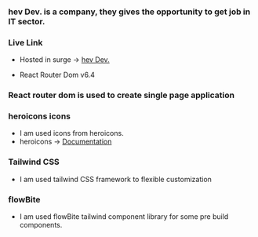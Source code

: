 ### hev Dev. is a company, they gives the opportunity to get job in IT sector.

### Live Link
+ Hosted in surge -> [hev Dev.](https://fumbling-passenger.surge.sh/)

+ React Router Dom v6.4
### React router dom is used to create single page application

### heroicons icons
+ I am used icons from heroicons.
+ heroicons -> [Documentation](https://github.com/tailwindlabs/heroicons)

### Tailwind CSS
+ I am used tailwind CSS framework to flexible customization

### flowBite
+ I am used flowBite tailwind component library for some pre build components.
